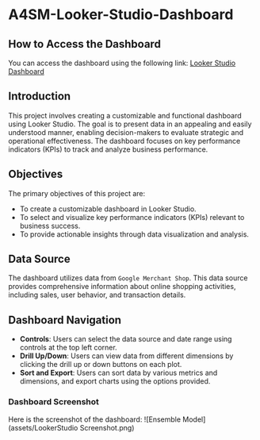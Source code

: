 # A4SM-Looker-Studio-Dashboard

## How to Access the Dashboard
You can access the dashboard using the following link:
[Looker Studio Dashboard](https://lookerstudio.google.com/reporting/9ab38d41-b795-4b63-a0b7-3dc934b9e9b9)

## Introduction
This project involves creating a customizable and functional dashboard using Looker Studio. The goal is to present data in an appealing and easily understood manner, enabling decision-makers to evaluate strategic and operational effectiveness. The dashboard focuses on key performance indicators (KPIs) to track and analyze business performance.

## Objectives
The primary objectives of this project are:
- To create a customizable dashboard in Looker Studio.
- To select and visualize key performance indicators (KPIs) relevant to business success.
- To provide actionable insights through data visualization and analysis.


## Data Source
The dashboard utilizes data from `Google Merchant Shop`. This data source provides comprehensive information about online shopping activities, including sales, user behavior, and transaction details.

## Dashboard Navigation
- **Controls**: Users can select the data source and date range using controls at the top left corner.
- **Drill Up/Down**: Users can view data from different dimensions by clicking the drill up or down buttons on each plot.
- **Sort and Export**: Users can sort data by various metrics and dimensions, and export charts using the options provided.

### Dashboard Screenshot
Here is the screenshot of the dashboard:
![Ensemble Model](assets/LookerStudio Screenshot.png)
